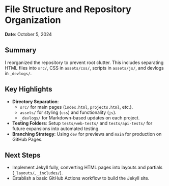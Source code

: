 # File Structure and Repository Organization
**Date**: October 5, 2024

## Summary
I reorganized the repository to prevent root clutter. This includes separating HTML files into `src/`, CSS in `assets/css/`, scripts in `assets/js/`, and devlogs in `_devlogs/`.

## Key Highlights
- **Directory Separation**: 
  - `src/` for main pages (`index.html`, `projects.html`, etc.).
  - `assets/` for styling (`css`) and functionality (`js`).
  - `_devlogs/` for Markdown-based updates on each project.
- **Testing Folders**: Setup `tests/web-tests/` and `tests/api-tests/` for future expansions into automated testing.
- **Branching Strategy**: Using `dev` for previews and `main` for production on GitHub Pages.

## Next Steps
- Implement Jekyll fully, converting HTML pages into layouts and partials (`_layouts/`, `_includes/`).
- Establish a basic GitHub Actions workflow to build the Jekyll site.
